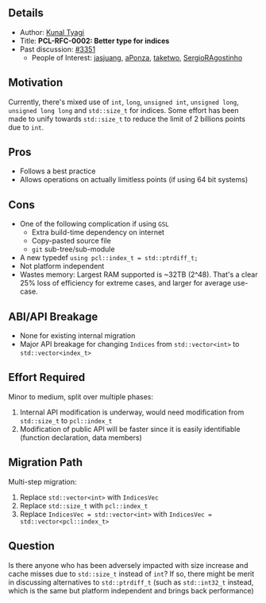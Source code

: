 ## Details

* Author: [Kunal Tyagi]
* Title: **PCL-RFC-0002: Better type for indices**
* Past discussion: [#3351](https://github.com/PointCloudLibrary/pcl/issues/3351)
  * People of Interest: [jasjuang], [aPonza], [taketwo], [SergioRAgostinho]

[Kunal Tyagi]: https://github.com/kunaltyagi
[jasjuang]: https://github.com/jasjuang
[aPonza]: https://github.com/aPonza
[SergioRAgostinho]: https://github.com/SergioRAgostinho
[taketwo]: https://github.com/taketwo

## Motivation
Currently, there's mixed use of `int`, `long`, `unsigned int`, `unsigned long`, `unsigned long long` and `std::size_t` for indices. Some effort has been made to unify towards `std::size_t` to reduce the limit of 2 billions points due to `int`.

## Pros
* Follows a best practice
* Allows operations on actually limitless points (if using 64 bit systems)

## Cons
* One of the following complication if using `GSL`
  * Extra build-time dependency on internet
  * Copy-pasted source file
  * `git` sub-tree/sub-module
* A new typedef `using pcl::index_t = std::ptrdiff_t;`
* Not platform independent
* Wastes memory: Largest RAM supported is ~32TB (2^48). That's a clear 25% loss of efficiency for extreme cases, and larger for average use-case.

## ABI/API Breakage
* None for existing internal migration
* Major API breakage for changing `Indices` from `std::vector<int>` to `std::vector<index_t>`

## Effort Required
Minor to medium, split over multiple phases:
1. Internal API modification is underway, would need modification from `std::size_t` to `pcl::index_t`
2. Modification of public API will be faster since it is easily identifiable (function declaration, data members)

## Migration Path
Multi-step migration:
1. Replace `std::vector<int>` with `IndicesVec`
2. Replace `std::size_t` with `pcl::index_t`
3. Replace `IndicesVec = std::vector<int>` with `IndicesVec = std::vector<pcl::index_t>`

## Question
Is there anyone who has been adversely impacted with size increase and cache misses due to `std::size_t` instead of `int`? If so, there might be merit in discussing alternatives to `std::ptrdiff_t` (such as `std::int32_t` instead, which is the same but platform independent and brings back performance)